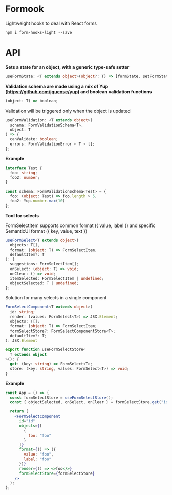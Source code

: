 # Formook

Lightweight hooks to deal with React forms

`npm i form-hooks-light --save`

# API

<b>Sets a state for an object, with a generic type-safe setter</b>

```typescript
useFormState: <T extends object>(object?: T) => [formState, setFormState];
```

<b>Validation schema are made using a mix of Yup (https://github.com/jquense/yup) and boolean validation functions</b>

```typescript
(object: T) => boolean;
```

Validation will be triggered only when the object is updated

```typescript
useFormValidation: <T extends object>(
  schema: FormValidationSchema<T>,
  object: T
) => {
  canValidate: boolean;
  errors: FormValidationError < T > [];
};
```

<b>Example</b>

```typescript
interface Test {
  foo: string;
  foo2: number;
}

const schema: FormValidationSchema<Test> = {
  foo: (object: Test) => foo.length > 5,
  foo2: Yup.number.max(10)
};
```

<b>Tool for selects</b>

FormSelectItem supports common format ({ value, label }) and
specific SemanticUI format ({ key, value, text })

```typescript
useFormSelect<T extends object>(
  objects: T[],
  format: (object: T) => FormSelectItem,
  defaultItem?: T
): {
  suggestions: FormSelectItem[];
  onSelect: (object: T) => void;
  onClear: () => void;
  itemSelected: FormSelectItem | undefined;
  objectSelected: T | undefined;
};
```

Solution for many selects in a single component

```typescript
FormSelectComponent<T extends object>(
  id: string;
  render: (values: FormSelect<T>) => JSX.Element;
  objects: T[];
  format: (object: T) => FormSelectItem;
  formSelectStore?: FormSelectComponentStore<T>;
  defaultItem?: T;
): JSX.Element

export function useFormSelectStore<
  T extends object
>(): {
  get: (key: string) => FormSelect<T>;
  store: (key: string, values: FormSelect<T>) => void;
}
```

<b>Example</b>

```jsx
const App = () => {
  const formSelectStore = useFormSelectStore();
  const { objectSelected, onSelect, onClear } = formSelectStore.get("id");

  return (
    <FormSelectComponent
      id="id"
      objects={[
        {
          foo: "foo"
        }
      ]}
      format={() => ({
        value: "foo",
        label: "foo"
      })}
      render={() => <>foo</>}
      formSelectStore={formSelectStore}
    />
  );
};
```
